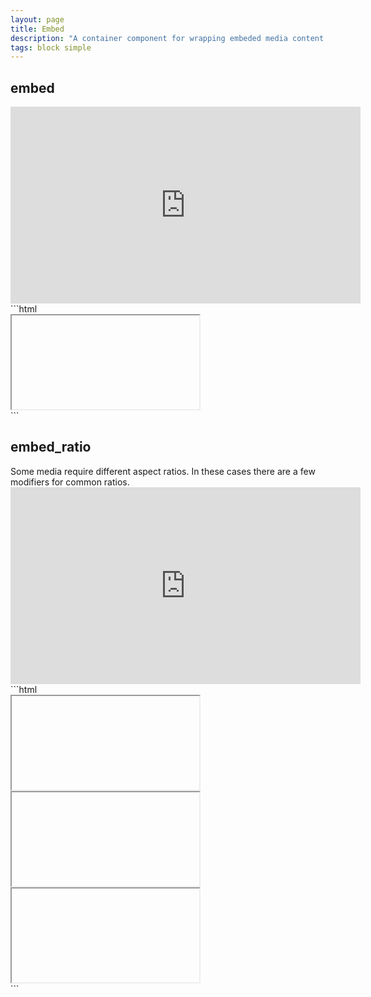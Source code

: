 ```yaml
---
layout: page
title: Embed
description: "A container component for wrapping embeded media content in order to make them responsive."
tags: block simple
---
```


<div class="flag">
  <h2>embed</h2>
</div>

<div class="demo grid grid_md">
  <div class="grid__item">
  <div class="demo__render">
    <div class="embed">
      <iframe class="embed__item" width="560" height="315" src="https://www.youtube.com/embed/IadsLclBOS8" frameborder="0" gesture="media" allow="encrypted-media" allowfullscreen></iframe>
    </div>
  </div>
  </div>
  <div class="grid__item size_6">
  <div class="demo__code" markdown="1">
```html
<div class="embed">
  <iframe class="embed__item" ...></iframe>
</div>
```
  </div>
  </div>
</div>

<div class="flag">
  <h2>embed_ratio</h2>
</div>

<div class="type" markdown="1">
Some media require different aspect ratios. In these cases there are a few modifiers for common ratios.
</div>

<div class="demo grid grid_md">
  <div class="demo__render grid__item">
    <div class="embed embed_ratio_4x3">
      <iframe class="embed__item" width="560" height="315" src="https://www.youtube.com/embed/CtMllWsML5M" frameborder="0" gesture="media" allow="encrypted-media" allowfullscreen></iframe>
    </div>
  </div>
  <div class="grid__item size_6">
  <div class="demo__code" markdown="1">
```html
<div class="embed embed_ratio_16x9">
  <iframe class="embed__item" ...></iframe>
</div>

<div class="embed embed_ratio_4x3">
  <iframe class="embed__item" ...></iframe>
</div>

<div class="embed embed_ratio_3x2">
  <iframe class="embed__item" ...></iframe>
</div>
```
  </div>
  </div>
</div>
